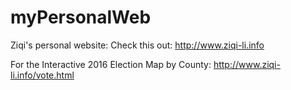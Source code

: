 # myPersonalWeb
Ziqi's personal website:
Check this out:
http://www.ziqi-li.info

For the Interactive 2016 Election Map by County:
http://www.ziqi-li.info/vote.html

